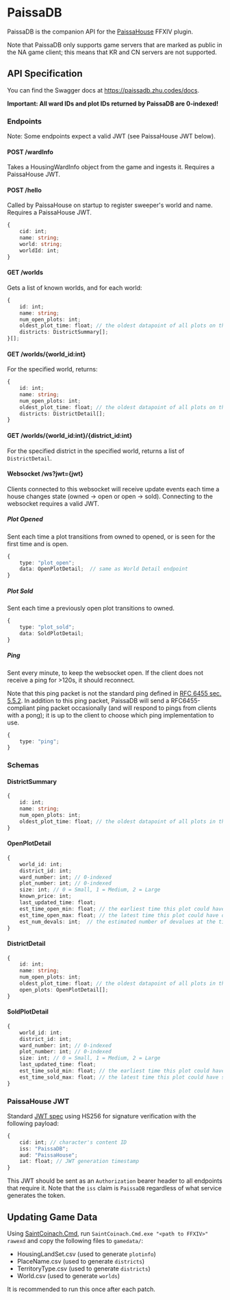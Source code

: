 # PaissaDB

PaissaDB is the companion API for the [PaissaHouse](https://github.com/zhudotexe/FFXIV_PaissaHouse) FFXIV plugin.

Note that PaissaDB only supports game servers that are marked as public in the NA game client; this means that KR and CN
servers are not supported.

## API Specification

You can find the Swagger docs at https://paissadb.zhu.codes/docs.

**Important: All ward IDs and plot IDs returned by PaissaDB are 0-indexed!**

### Endpoints

Note: Some endpoints expect a valid JWT (see PaissaHouse JWT below).

#### POST /wardInfo

Takes a HousingWardInfo object from the game and ingests it. Requires a PaissaHouse JWT.

#### POST /hello

Called by PaissaHouse on startup to register sweeper's world and name. Requires a PaissaHouse JWT.

```typescript
{
    cid: int;
    name: string;
    world: string;
    worldId: int;
}
```

#### GET /worlds

Gets a list of known worlds, and for each world:

```typescript
{
    id: int;
    name: string;
    num_open_plots: int;
    oldest_plot_time: float; // the oldest datapoint of all plots on this world
    districts: DistrictSummary[];
}[];
```

#### GET /worlds/{world_id:int}

For the specified world, returns:

```typescript
{
    id: int;
    name: string;
    num_open_plots: int;
    oldest_plot_time: float; // the oldest datapoint of all plots on this world
    districts: DistrictDetail[];
}
```

#### GET /worlds/{world_id:int}/{district_id:int}

For the specified district in the specified world, returns a list of ``DistrictDetail``.

#### Websocket /ws?jwt={jwt}

Clients connected to this websocket will receive update events each time a house changes state (owned -> open or open ->
sold). Connecting to the websocket requires a valid JWT.

##### Plot Opened

Sent each time a plot transitions from owned to opened, or is seen for the first time and is open.

```typescript
{
    type: "plot_open";
    data: OpenPlotDetail;  // same as World Detail endpoint
}
```

##### Plot Sold

Sent each time a previously open plot transitions to owned.

```typescript
{
    type: "plot_sold";
    data: SoldPlotDetail;
}
```

##### Ping

Sent every minute, to keep the websocket open. If the client does not receive a ping for >120s, it should reconnect.

Note that this ping packet is not the standard ping defined in 
[RFC 6455 sec. 5.5.2](https://datatracker.ietf.org/doc/html/rfc6455#section-5.5.2). 
In addition to this ping packet, PaissaDB will send a RFC6455-compliant ping packet occasionally (and will respond to
pings from clients with a pong); it is up to the client to choose which ping implementation to use.

```typescript
{
    type: "ping";
}
```

### Schemas

#### DistrictSummary

```typescript
{
    id: int;
    name: string;
    num_open_plots: int;
    oldest_plot_time: float; // the oldest datapoint of all plots in this district
}
```

#### OpenPlotDetail

```typescript
{
    world_id: int;
    district_id: int;
    ward_number: int; // 0-indexed
    plot_number: int; // 0-indexed
    size: int; // 0 = Small, 1 = Medium, 2 = Large
    known_price: int;
    last_updated_time: float;
    est_time_open_min: float; // the earliest time this plot could have opened, given the update times and devalues
    est_time_open_max: float; // the latest time this plot could have opened, given the update times and devalues
    est_num_devals: int;  // the estimated number of devalues at the time of the request
}
```

#### DistrictDetail

```typescript
{
    id: int;
    name: string;
    num_open_plots: int;
    oldest_plot_time: float; // the oldest datapoint of all plots in this district
    open_plots: OpenPlotDetail[];
}
```

#### SoldPlotDetail

```typescript
{
    world_id: int;
    district_id: int;
    ward_number: int; // 0-indexed
    plot_number: int; // 0-indexed
    size: int; // 0 = Small, 1 = Medium, 2 = Large
    last_updated_time: float;
    est_time_sold_min: float; // the earliest time this plot could have sold, given the update times
    est_time_sold_max: float; // the latest time this plot could have sole, given the update times
}
```

### PaissaHouse JWT

Standard [JWT spec](https://jwt.io/) using HS256 for signature verification with the following payload:

```typescript
{
    cid: int; // character's content ID
    iss: "PaissaDB";
    aud: "PaissaHouse";
    iat: float; // JWT generation timestamp
}
```

This JWT should be sent as an `Authorization` bearer header to all endpoints that require it. Note that the `iss` claim
is `PaissaDB` regardless of what service generates the token.

## Updating Game Data

Using [SaintCoinach.Cmd](https://github.com/xivapi/SaintCoinach), run `SaintCoinach.Cmd.exe "<path to FFXIV>" rawexd`
and copy the following files to `gamedata/`:

- HousingLandSet.csv (used to generate `plotinfo`)
- PlaceName.csv (used to generate `districts`)
- TerritoryType.csv (used to generate `districts`)
- World.csv (used to generate `worlds`)

It is recommended to run this once after each patch.
